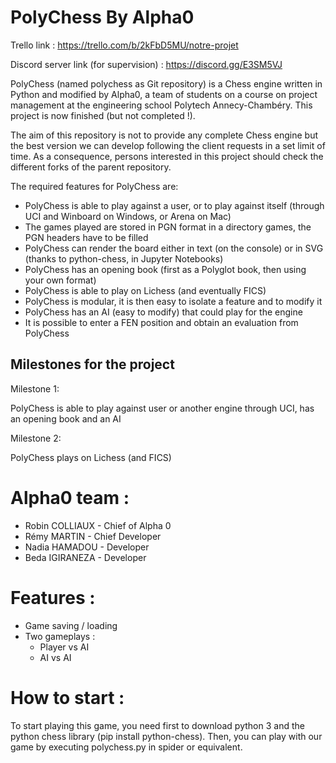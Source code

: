 # PolyChess By Alpha0

Trello link : https://trello.com/b/2kFbD5MU/notre-projet

Discord server link (for supervision) : https://discord.gg/E3SM5VJ

PolyChess (named polychess as Git repository) is a Chess engine written in Python and modified by Alpha0, a team of students on a course on project management at the engineering school Polytech Annecy-Chambéry. This project is now finished (but not completed !).

The aim of this repository is not to provide any complete Chess engine but the best version we can develop following the client requests in a set limit of time. As a consequence, persons interested in this project should check the different forks of the parent repository.

The required features for PolyChess are:

* PolyChess is able to play against a user, or to play against itself (through UCI and Winboard on Windows, or Arena on Mac)
* The games played are stored in PGN format in a directory games, the PGN headers have to be filled
* PolyChess can render the board either in text (on the console) or in SVG (thanks to python-chess, in Jupyter Notebooks)
* PolyChess has an opening book (first as a Polyglot book, then using your own format)
* PolyChess is able to play on Lichess (and eventually FICS)
* PolyChess is modular, it is then easy to isolate a feature and to modify it
* PolyChess has an AI (easy to modify) that could play for the engine
* It is possible to enter a FEN position and obtain an evaluation from PolyChess

## Milestones for the project

Milestone 1:

PolyChess is able to play against user or another engine through UCI, has an opening book and an AI

Milestone 2:

PolyChess plays on Lichess (and FICS)


# Alpha0 team :

* Robin COLLIAUX  - Chief of Alpha 0
* Rémy MARTIN     - Chief Developer
* Nadia HAMADOU   - Developer
* Beda IGIRANEZA  - Developer

# Features :

* Game saving / loading
* Two gameplays :
  * Player vs AI
  * AI vs AI

# How to start :

To start playing this game, you need first to download python 3 and the python chess library (pip install python-chess).
Then, you can play with our game by executing polychess.py in spider or equivalent.

